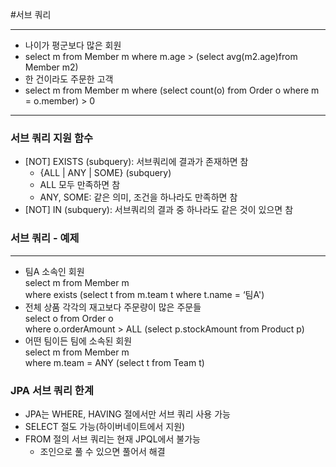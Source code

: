 #서브 쿼리
***
* 나이가 평군보다 많은 회원  
* select m from Member m where m.age > (select avg(m2.age)from Member m2)
* 한 건이라도 주문한 고객
* select m from Member m where (select count(o) from Order o where m = o.member) > 0
***
### 서브 쿼리 지원 함수
* [NOT] EXISTS (subquery): 서브쿼리에 결과가 존재하면 참
  * {ALL | ANY | SOME} (subquery) 
  * ALL 모두 만족하면 참
  * ANY, SOME: 같은 의미, 조건을 하나라도 만족하면 참
* [NOT] IN (subquery): 서브쿼리의 결과 중 하나라도 같은 것이 있으면 참

### 서브 쿼리 - 예제
***
* 팀A 소속인 회원  
  select m from Member m  
  where exists (select t from m.team t where t.name = ‘팀A')
* 전체 상품 각각의 재고보다 주문량이 많은 주문들  
  select o from Order o  
  where o.orderAmount > ALL (select p.stockAmount from Product p)
* 어떤 팀이든 팀에 소속된 회원  
  select m from Member m  
  where m.team = ANY (select t from Team t)
### JPA 서브 쿼리 한계
* JPA는 WHERE, HAVING 절에서만 서브 쿼리 사용 가능
* SELECT 절도 가능(하이버네이트에서 지원)
* FROM 절의 서브 쿼리는 현재 JPQL에서 불가능
  * 조인으로 풀 수 있으면 풀어서 해결
